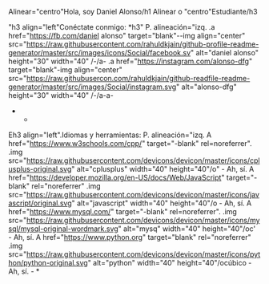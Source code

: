 Alinear="centro"Hola, soy Daniel Alonso/h1
Alinear o "centro"Estudiante/h3

"h3 align="left"Conéctate conmigo: *h3"
P. alineación="izq.
.a href="https://fb.com/daniel alonso" target="blank"--img align="center" src="https://raw.githubusercontent.com/rahuldkjain/github-profile-readme-generator/master/src/images/icons/Social/facebook.sv" alt="daniel alonso" height="30" width="40" /-/a-
.a href="https://instagram.com/alonso-dfg" target="blank"-img align="center" src="https://raw.githubusercon.com/rahuldkjain/github-readfile-readme-generator/master/src/images/Social/instagram.svg" alt="alonso-dfg" height="30" width="40" /-/a-a-
- *

Eh3 align="left".Idiomas y herramientas:
P. alineación="izq. A href="https://www.w3schools.com/cpp/" target="-blank" rel=noreferrer". .img src="https://raw.githubusercontent.com/devicons/devicon/master/icons/cplusplus-original.svg" alt="cplusplus" width="40" height="40"/o" - Ah, sí. A href="https://developer.mozilla.org/en-US/docs/Web/JavaScript" target="-blank" rel="noreferrer" .img src="https://raw.githubusercontent.com/devicons/devicon/master/icons/javascript/original.svg" alt="javascript" width="40" height="40"/o - Ah, sí. A href="https://www.mysql.com/" target="-blank" rel=noreferrer". .img src="https://raw.githubusercontent.com/devicons/devicon/master/icons/mysql/mysql-original-wordmark.svg" alt="mysq" width="40" height="40"/oc' - Ah, sí. A href="https://www.python.org" target="blank" rel="noreferrer" .img src="https://raw.githubusercontent.com/devicons/devicon/master/icons/python/python-original.svg" alt="python" width="40" height="40"/ocúbico - Ah, sí. - *


